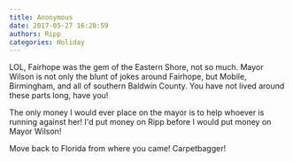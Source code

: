 ```yaml
---
title: Anonymous
date: 2017-05-27 16:20:59
authors: Ripp
categories: Holiday
---
```


 LOL, Fairhope was the gem of the Eastern Shore, not so much. Mayor Wilson is not only the blunt of jokes around Fairhope, but Mobile, Birmingham, and all of southern Baldwin County. You have not lived around these parts long, have you! 

The only money I would ever place on the mayor is to help whoever is running against her! I'd put money on Ripp before I would put money on Mayor Wilson!

Move back to Florida from where you came! Carpetbagger!